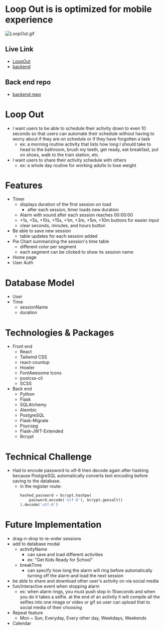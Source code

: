 # Loop Out is is optimized for mobile experience
![LoopOut.gif](public/image/loopOut.gif)

## Live Link
- [LoopOut](https://loopout.herokuapp.com/)
- [backend](https://loopout-backend.herokuapp.com/1)

## Back end repo
- [backend repo](https://github.com/aromjhee/loopout-backend)

# Loop Out
- I want users to be able to schedule their activity down to even 10 seconds so that users can automate their schedule without having to worry about if they are on schedule or if they have forgotten a task
    - ex: a morning routine activity that lists how long I should take to head to the bathroom, brush my teeth, get ready, eat breakfast, put on shoes, walk to the train station, etc.
- I want users to share their activity schedule with others
    - ex: a whole day routine for working adults to lose weight

# Features
- Timer
    - displays duration of the first session on load
        - after each session, timer loads new duration
    - Alarm with sound after each session reaches 00:00:00
    - +1s, +5s, +10s, +15s, +1m, +3m, +5m, +10m buttons for easier input
    - clear seconds, minutes, and hours button
- Be able to save new session
    - table updates for each session added
- Pie Chart summarizing the session's time table
    - different color per segment
    - each segment can be clicked to show its session name
- Home page
- User Auth

# Database Model
- User
- Time
    - sessionName
    - duration

# Technologies & Packages
- Front end
    - React
    - Tailwind CSS
    - react-countup
    - Howler
    - FontAwesome Icons
    - postcss-cli
    - SCSS
- Back end
    - Python
    - Flask
    - SQLAlchemy
    - Alembic
    - PostgreSQL
    - Flask-Migrate
    - Psycopg
    - Flask-JWT-Extended
    - Bcrypt

# Technical Challenge
- Had to encode password to utf-8 then decode again after hashing because PostgreSQL automatically converts text encoding before saving to the database.
    - in the register route:
        ```python
        hashed_password = bcrypt.hashpw(
            password.encode('utf-8'), bcrypt.gensalt()
        ).decode('utf-8')
        ```

# Future Implementation
- drag-n-drop to re-order sessions
- add to database modal
    - activityName
        - can save and load different activities
        - ex: "Get Kids Ready for School"
    - breakTime
        - can specify how long the alarm will ring before automatically turning off the alarm and load the next session
- be able to share and download other user's activity on via social media
- fun/interactive event when stopping alarm
    - ex: when alarm rings, you must push stop in 15seconds and when you do it takes a selfie. at the end of an activity it will compile all the selfies into one image or video or gif so user can upload that to social media of their choosing
- Repeat feature
    - Mon ~ Sun, Everyday, Every other day, Weekdays, Weekends
- Calendar